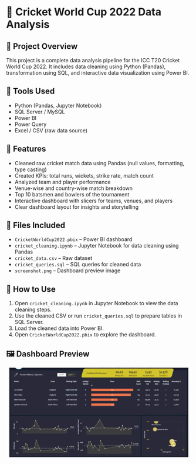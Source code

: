 # 🏏 Cricket World Cup 2022 Data Analysis

## 📌 Project Overview
This project is a complete data analysis pipeline for the ICC T20 Cricket World Cup 2022. It includes data cleaning using Python (Pandas), transformation using SQL, and interactive data visualization using Power BI.

## 🧰 Tools Used
- Python (Pandas, Jupyter Notebook)
- SQL Server / MySQL
- Power BI
- Power Query
- Excel / CSV (raw data source)

## 🔧 Features
- Cleaned raw cricket match data using Pandas (null values, formatting, type casting)
- Created KPIs: total runs, wickets, strike rate, match count
- Analyzed team and player performance
- Venue-wise and country-wise match breakdown
- Top 10 batsmen and bowlers of the tournament
- Interactive dashboard with slicers for teams, venues, and players
- Clear dashboard layout for insights and storytelling

## 📁 Files Included
- `CricketWorldCup2022.pbix` – Power BI dashboard
- `cricket_cleaning.ipynb` – Jupyter Notebook for data cleaning using Pandas
- `cricket_data.csv` – Raw dataset
- `cricket_queries.sql` – SQL queries for cleaned data
- `screenshot.png` – Dashboard preview image

## 🔗 How to Use
1. Open `cricket_cleaning.ipynb` in Jupyter Notebook to view the data cleaning steps.
2. Use the cleaned CSV or run `cricket_queries.sql` to prepare tables in SQL Server.
3. Load the cleaned data into Power BI.
4. Open `CricketWorldCup2022.pbix` to explore the dashboard.

## 🖼️ Dashboard Preview
![Dashboard Screenshot](Screenshot.png)

